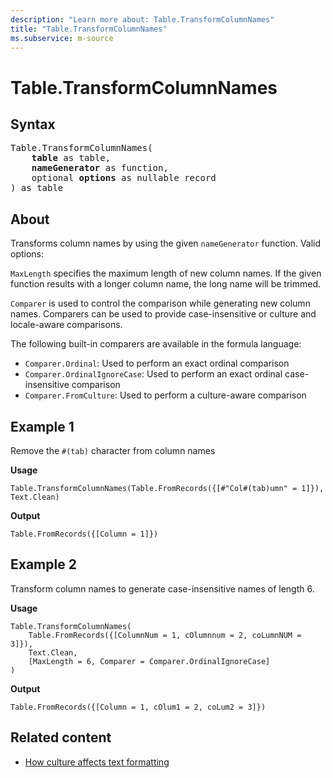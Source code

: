 ```yaml
---
description: "Learn more about: Table.TransformColumnNames"
title: "Table.TransformColumnNames"
ms.subservice: m-source
---
```

# Table.TransformColumnNames

## Syntax

<pre>
Table.TransformColumnNames(
    <b>table</b> as table,
    <b>nameGenerator</b> as function,
    optional <b>options</b> as nullable record
) as table
</pre>
  
## About

Transforms column names by using the given `nameGenerator` function. Valid options:

`MaxLength` specifies the maximum length of new column names. If the given function results with a longer column name, the long name will be trimmed.

`Comparer` is used to control the comparison while generating new column names. Comparers can be used to provide case-insensitive or culture and locale-aware comparisons.

The following built-in comparers are available in the formula language:

* `Comparer.Ordinal`: Used to perform an exact ordinal comparison
* `Comparer.OrdinalIgnoreCase`: Used to perform an exact ordinal case-insensitive comparison
* `Comparer.FromCulture`: Used to perform a culture-aware comparison

## Example 1

Remove the `#(tab)` character from column names

**Usage**

```powerquery-m
Table.TransformColumnNames(Table.FromRecords({[#"Col#(tab)umn" = 1]}), Text.Clean)
```

**Output**

`Table.FromRecords({[Column = 1]})`

## Example 2

Transform column names to generate case-insensitive names of length 6.

**Usage**

```powerquery-m
Table.TransformColumnNames(
    Table.FromRecords({[ColumnNum = 1, cOlumnnum = 2, coLumnNUM = 3]}),
    Text.Clean,
    [MaxLength = 6, Comparer = Comparer.OrdinalIgnoreCase]
)
```

**Output**

`Table.FromRecords({[Column = 1, cOlum1 = 2, coLum2 = 3]})`

## Related content

* [How culture affects text formatting](how-culture-affects-text-formatting.md)
